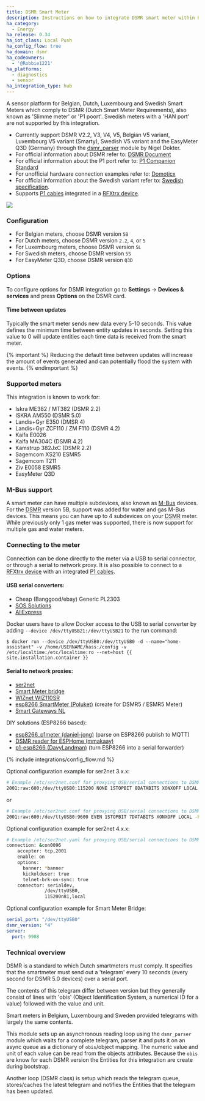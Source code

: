 ```yaml
---
title: DSMR Smart Meter
description: Instructions on how to integrate DSMR smart meter within Home Assistant.
ha_category:
  - Energy
ha_release: 0.34
ha_iot_class: Local Push
ha_config_flow: true
ha_domain: dsmr
ha_codeowners:
  - '@Robbie1221'
ha_platforms:
  - diagnostics
  - sensor
ha_integration_type: hub
---
```


A sensor platform for Belgian, Dutch, Luxembourg and Swedish Smart Meters which comply to DSMR (Dutch Smart Meter Requirements), also known as 'Slimme meter' or 'P1 poort'. Swedish meters with a 'HAN port' are not supported by this integration.

- Currently support DSMR V2.2, V3, V4, V5, Belgian V5 variant, Luxembourg V5 variant (Smarty), Swedish V5 variant and the EasyMeter Q3D (Germany) through the [dsmr_parser](https://github.com/ndokter/dsmr_parser) module by Nigel Dokter.
- For official information about DSMR refer to: [DSMR Document](https://www.netbeheernederland.nl/dossiers/slimme-meter-15)
- For official information about the P1 port refer to: [P1 Companion Standard](https://www.netbeheernederland.nl/sites/default/files/2024-02/dsmr_5.0.2_p1_companion_standard.pdf)
- For unofficial hardware connection examples refer to: [Domoticx](http://domoticx.com/p1-poort-slimme-meter-hardware/)
- For official information about the Swedish variant refer to: [Swedish specification](https://www.energiforetagen.se/globalassets/energiforetagen/det-erbjuder-vi/kurser-och-konferenser/elnat/branschrekommendation-lokalt-granssnitt-v2_0-201912.pdf).
- Supports [P1 cables](http://www.rfxcom.com/epages/78165469.sf/nl_NL/?ObjectPath=/Shops/78165469/Products/19602) integrated in a [RFXtrx device](http://www.rfxcom.com/epages/78165469.sf/nl_NL/?ObjectPath=/Shops/78165469/Products/18103).

<p class='img'>
<img src='/images/screenshots/dsmr.png' />
</p>

### Configuration

- For Belgian meters, choose DSMR version `5B`
- For Dutch meters, choose DSMR version `2.2`, `4`, or `5`
- For Luxembourg meters, choose DSMR version `5L`
- For Swedish meters, choose DSMR version `5S`
- For EasyMeter Q3D, choose DSMR version `Q3D`

### Options

To configure options for DSMR integration go to **Settings** -> **Devices & services** and press **Options** on the DSMR card.

#### Time between updates

Typically the smart meter sends new data every 5-10 seconds. This value defines the minimum time between entity updates in seconds. Setting this value to 0 will update entities each time data is received from the smart meter.

{% important %}
Reducing the default time between updates will increase the amount of events generated and can potentially flood the system with events.
{% endimportant %}

### Supported meters

This integration is known to work for:

- Iskra ME382 / MT382 (DSMR 2.2)
- ISKRA AM550 (DSMR 5.0)
- Landis+Gyr E350 (DMSR 4)
- Landis+Gyr ZCF110 / ZM F110 (DSMR 4.2)
- Kaifa E0026
- Kaifa MA304C (DSMR 4.2)
- Kamstrup 382JxC (DSMR 2.2)
- Sagemcom XS210 ESMR5
- Sagemcom T211 
- Ziv E0058 ESMR5
- EasyMeter Q3D

### M-Bus support

A smart meter can have multiple subdevices, also known as [M-Bus](https://m-bus.com/) devices.
For the <abbr title="Dutch smart meter requirement">DSMR</abbr> version 5B, support was added for water and gas M-Bus devices. This means you can have up to 4 subdevices on your <abbr title="Dutch smart meter requirement">DSMR</abbr> meter.
While previously only 1 gas meter was supported, there is now support for multiple gas and water meters.

### Connecting to the meter

Connection can be done directly to the meter via a USB to serial connector, or through a serial to network proxy.
It is also possible to connect to a [RFXtrx device](http://www.rfxcom.com/epages/78165469.sf/nl_NL/?ObjectPath=/Shops/78165469/Products/18103) with an integrated [P1 cables](http://www.rfxcom.com/epages/78165469.sf/nl_NL/?ObjectPath=/Shops/78165469/Products/19602).

#### USB serial converters:

- Cheap (Banggood/ebay) Generic PL2303
- [SOS Solutions](https://www.sossolutions.nl/slimme-meter-kabel)
- [AliExpress](https://nl.aliexpress.com/item/32945187155.html)

Docker users have to allow Docker access to the USB to serial converter by adding `--device /dev/ttyUSB21:/dev/ttyUSB21` to the run command:

```hass
$ docker run --device /dev/ttyUSB0:/dev/ttyUSB0 -d --name="home-assistant" -v /home/USERNAME/hass:/config -v /etc/localtime:/etc/localtime:ro --net=host {{ site.installation.container }}
```

#### Serial to network proxies:

- [ser2net](https://ser2net.sourceforge.net)
- [Smart Meter bridge](https://github.com/legolasbo/smartmeterBridge)
- [WIZnet WIZ110SR](https://www.wiznet.io/product-item/wiz110sr/)
- [esp8266 SmartMeter (Poluket)](https://www.domohab.be/categorie-produit/passerelle/) (create for DSMR5 / ESMR5 Meter)
- [Smart Gateways NL](https://smartgateways.nl/)

DIY solutions (ESP8266 based):

- [esp8266_p1meter (daniel-jong)](https://github.com/daniel-jong/esp8266_p1meter) (parse on ESP8266 publish to MQTT)
- [DSMR reader for ESPHome (mmakaay)](https://github.com/mmakaay/dsmr-reader-for-esphome)
- [p1-esp8266 (DavyLandman)](https://github.com/DavyLandman/p1-esp8266) (turn ESP8266 into a serial forwarder)


{% include integrations/config_flow.md %}

Optional configuration example for ser2net 3.x.x:

```sh
# Example /etc/ser2net.conf for proxying USB/serial connections to DSMRv4 smart meters
2001:raw:600:/dev/ttyUSB0:115200 NONE 1STOPBIT 8DATABITS XONXOFF LOCAL -RTSCTS
```
or
```sh
# Example /etc/ser2net.conf for proxying USB/serial connections to DSMRv2.2 smart meters
2001:raw:600:/dev/ttyUSB0:9600 EVEN 1STOPBIT 7DATABITS XONXOFF LOCAL -RTSCTS
```

Optional configuration example for ser2net 4.x.x:

```sh
# Example /etc/ser2net.yaml for proxying USB/serial connections to DSMRv4 smart meters
connection: &con0096
    accepter: tcp,2001
    enable: on
    options:
      banner: *banner
      kickolduser: true
      telnet-brk-on-sync: true
    connector: serialdev,
              /dev/ttyUSB0,
              115200n81,local
```

Optional configuration example for Smart Meter Bridge:
```yml
serial_port: "/dev/ttyUSB0"
dsmr_version: "4"
server:
  port: 9988
```

### Technical overview

DSMR is a standard to which Dutch smartmeters must comply. It specifies that the smartmeter must send out a 'telegram' every 10 seconds (every second for DSMR 5.0 devices) over a serial port.

The contents of this telegram differ between version but they generally consist of lines with 'obis' (Object Identification System, a numerical ID for a value) followed with the value and unit.

Smart meters in Belgium, Luxembourg and Sweden provided telegrams with largely the same contents.

This module sets up an asynchronous reading loop using the `dsmr_parser` module which waits for a complete telegram, parser it and puts it on an async queue as a dictionary of `obis`/object mapping. The numeric value and unit of each value can be read from the objects attributes. Because the `obis` are know for each DSMR version the Entities for this integration are create during bootstrap.

Another loop (DSMR class) is setup which reads the telegram queue, stores/caches the latest telegram and notifies the Entities that the telegram has been updated.
